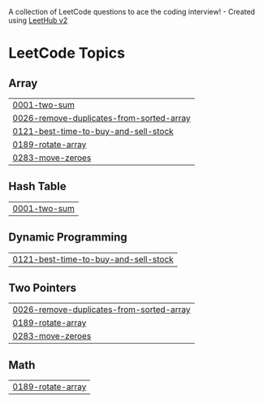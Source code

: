 A collection of LeetCode questions to ace the coding interview! - Created using [LeetHub v2](https://github.com/arunbhardwaj/LeetHub-2.0)
<!---LeetCode Topics Start-->
# LeetCode Topics
## Array
|  |
| ------- |
| [0001-two-sum](https://github.com/kumkumbablani24-eng/Coding-Activity/tree/master/0001-two-sum) |
| [0026-remove-duplicates-from-sorted-array](https://github.com/kumkumbablani24-eng/Coding-Activity/tree/master/0026-remove-duplicates-from-sorted-array) |
| [0121-best-time-to-buy-and-sell-stock](https://github.com/kumkumbablani24-eng/Coding-Activity/tree/master/0121-best-time-to-buy-and-sell-stock) |
| [0189-rotate-array](https://github.com/kumkumbablani24-eng/Coding-Activity/tree/master/0189-rotate-array) |
| [0283-move-zeroes](https://github.com/kumkumbablani24-eng/Coding-Activity/tree/master/0283-move-zeroes) |
## Hash Table
|  |
| ------- |
| [0001-two-sum](https://github.com/kumkumbablani24-eng/Coding-Activity/tree/master/0001-two-sum) |
## Dynamic Programming
|  |
| ------- |
| [0121-best-time-to-buy-and-sell-stock](https://github.com/kumkumbablani24-eng/Coding-Activity/tree/master/0121-best-time-to-buy-and-sell-stock) |
## Two Pointers
|  |
| ------- |
| [0026-remove-duplicates-from-sorted-array](https://github.com/kumkumbablani24-eng/Coding-Activity/tree/master/0026-remove-duplicates-from-sorted-array) |
| [0189-rotate-array](https://github.com/kumkumbablani24-eng/Coding-Activity/tree/master/0189-rotate-array) |
| [0283-move-zeroes](https://github.com/kumkumbablani24-eng/Coding-Activity/tree/master/0283-move-zeroes) |
## Math
|  |
| ------- |
| [0189-rotate-array](https://github.com/kumkumbablani24-eng/Coding-Activity/tree/master/0189-rotate-array) |
<!---LeetCode Topics End-->